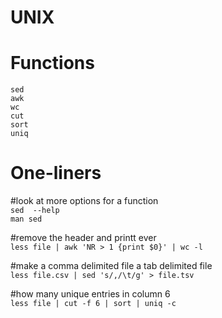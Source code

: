 # UNIX

# Functions
```
sed
awk
wc 
cut
sort
uniq
```

# One-liners

#look  at more options for a function  
`sed  --help`  
`man sed`  

#remove the header and  printt ever  
`less file | awk 'NR > 1 {print $0}' | wc -l `

#make a comma delimited file a tab delimited file  
`less file.csv | sed 's/,/\t/g' > file.tsv`

#how many unique entries in column 6  
`less file | cut -f 6 | sort | uniq -c`

